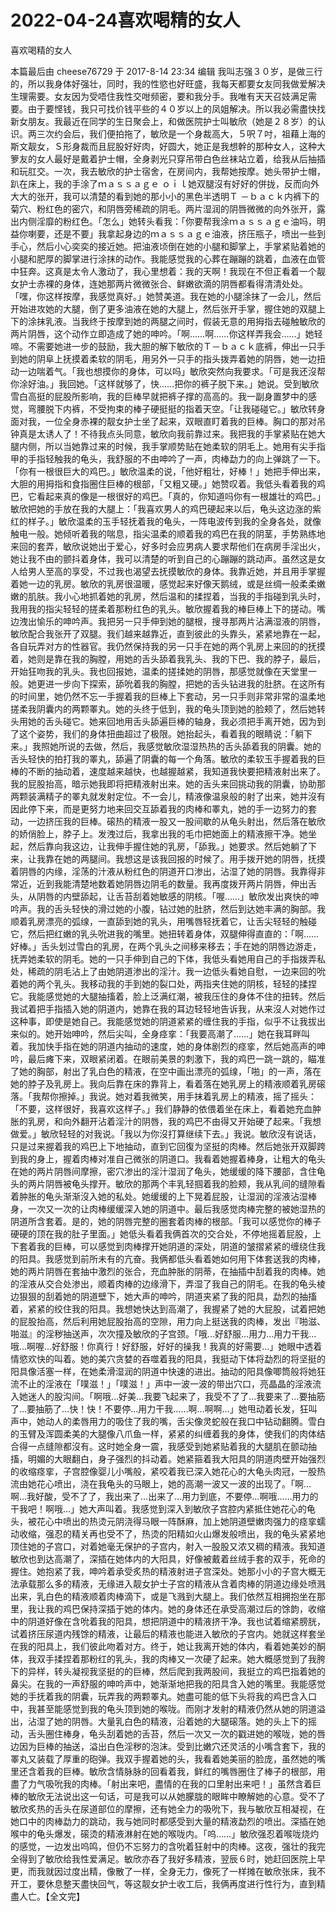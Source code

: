 # 2022-04-24喜欢喝精的女人



喜欢喝精的女人



本篇最后由 cheese76729 于 2017-8-14 23:34 编辑 我叫志强３０岁，是做三行的，所以我身体好强壮，同时，我的性慾也好旺盛，我每天都要女友同我做爱解决生理需要。女友因为受唔住我性交咁频密，要和我分手。我唯有天天召妓满足需要。由于要悭钱，我只可找价钱平些的４０岁以上的凤姐解决。所以我必需盡快找新女朋友。我最近在同学的生日聚会上，和做医院护士叫敏欣（她是２８岁）的认识。两三次约会后，我们便拍拖了，敏欣是一个身裁高大，５呎７吋，祖藉上海的斯文靓女，Ｓ形身裁而且屁股好好肉，好圆大，她正是我想幹的那种女人，这种大箩友的女人最好是戴着护士帽，全身剥光只穿吊带白色丝袜站立着，给我从后抽插和玩肛交。一次，我去敏欣的护士宿舍，在房间内，我帮她按摩。她头带护士帽，趴在床上，我的手涂了ｍａｓｓａｇｅ ｏｉｌ她双腿沒有好好的併拢，反而向外大大的张开，我可以清楚的看到她的那小小的黑色半透明Ｔ －ｂａｃｋ内裤下的菊穴、粉红色的密穴，和阴唇旁稀疏的阴毛。两片湿润的阴唇微微的向外张开，露出内侧淫靡的粉红色。「怎么」她转头看我：「你要帮我涂ｍａｓｓａｇｅ油吗，明益你喇要，还是不要」我拿起身边的ｍａｓｓａｇｅ油液，挤压瓶子，喷出一些到手心，然后小心奕奕的接近她。把油液顷倒在她的小腿和脚掌上，手掌紧贴着她的小腿和肥厚的脚掌进行涂抹的动作。我能感觉我的心葬在蹦蹦的跳着，血液在血管中狂奔。这真是太令人激动了，我心里想着：我的天啊！我现在不但正看着一个靓女护士赤裸的身体，连她那两片微微张合、鲜嫩欲滴的阴唇都看得清清处处。「嘿，你这样按摩，我感觉真好。」她赞美道。我在她的小腿涂抹了一会儿，然后开始进攻她的大腿，倒了更多油液在她的大腿上，然后张开手掌，握住她的双腿上下的涂抹乳液。当我终于按摩到她的两腿之间时，假装无意的用拇指去碰触敏欣的两片阴唇，这个动作立即造成了她的呻吟。「啊……啊……你这样弄我会……」她轻啼。不需要她进一步的鼓励，我大胆的解下敏欣的Ｔ－ｂａｃｋ底裤，伸出一只手到她的阴阜上抚摸着柔软的阴毛，用另外一只手的指头拨弄着她的阴唇，她一边扭动一边喘着气。「我也想摸你的身体，可以吗」敏欣突然向我要求。「可是我还沒帮你涂好油。」我回她。「这样就够了，快……把你的裤子脱下来。」她说。受到敏欣雪白高挺的屁股所影响，我的巨棒早就把裤子撑的高高的。我一副身置梦中的感觉，弯腰脱下内裤，不受拘束的棒子硬挺挺的指着天空。「让我碰碰它。」敏欣转身面对我，一位全身赤裸的靓女护士坐了起来，双眼直盯着我的巨棒。胸口的那对吊钟真是太诱人了！不待我点头同意，敏欣向我前靠过来。我把我的手掌紧贴在她大腿内侧，所以当她靠过来的时候，我手掌顺势贴在她柔软的阴毛上。她用有尖手指甲的手指轻触我的龟头，我舒服的不由呻吟了一声，肉棒勐力的向上弹跳了一下。「你有一根很巨大的鸡巴。」敏欣温柔的说，「他好粗壮，好棒！」她把手伸出来，大胆的用拇指和食指圈住巨棒的根部，「又粗又硬。」她赞叹着。我低头看着我的鸡巴，它看起来真的像是一根很好的鸡巴。「真的，你知道吗你有一根雄壮的鸡巴。」敏欣把她的手放在我的大腿上：「我喜欢男人的鸡巴硬起来以后，龟头这边涨的紫红的样子。」敏欣温柔的玉手轻抚着我的龟头，一阵电波传到我的全身各处，就像触电一般。她倾听着我的喘息，指尖温柔的顺着我的鸡巴在我的阴茎，手势熟练地来回的套弄，敏欣说她出于爱心，好多时会应男病人要求帮他们在病房手淫出火，她让我不由的颤抖着身体，我可以清楚的听到自己的心蹦蹦的跳动声。虽然这是女人给男人至高的享受，不过我也渴望去抚摸敏欣的身体。我靠近她，并且用手掌握着她一边的乳房。敏欣的乳房很温暖，感觉起来好像天鹅绒，或是丝绸一般柔柔嫩嫩的肌肤。我小心地抓着她的乳房，然后温和的揉捏着，当我的手指碰到乳头时，我用我的指尖轻轻的搓柔着那粉红色的乳头。敏欣握着我的棒巨棒上下的搓动。嘴边洩出愉乐的呻吟声。我把另一只手伸到她的腿根，搜寻那两片沾满湿液的阴唇，敏欣配合我张开了双腿。我们越来越靠近，直到彼此的头靠头，紧紧地靠在一起，各自玩弄对方的性器官。我仍然保持我的另一只手在她的两个乳房上来回的的抚摸着，她则是靠在我的胸膛，用她的舌头舔着我乳头、我的下巴、我的脖子，最后，开始狂吻我的乳头。我也回报她，温柔的搓揉她的阴唇，那感觉就像在天堂里一般。她更进一步向下探索，舔吮着我的胸膛，把她的舌头钻进我的肚脐。在这所有的时间里，她仍然不忘一手握着我的巨棒上下套动，另一只手则非常非常的温柔地搓柔我阴囊内的两颗睪丸。她的头终于低到，我的龟头顶到她的脸颊了，然后她转头用她的舌头碰它。她来回地用舌头舔遍巨棒的轴身，我必须把手离开她，因为到了这个姿势，我们的身体扭曲超过了极限。她抬起头，看着我的眼睛说：「躺下来。」我照她所说的去做，然后，我感觉敏欣湿湿热热的舌头舔着我的阴囊。她的舌头轻快的拍打我的睪丸，舔遍了阴囊的每一个角落。敏欣的柔软玉手握着我的巨棒的不断的抽动着，速度越来越快，也越握越紧，我知道我快要把精液射出来了。我的屁股抬高，暗示她我即将把精液射出来。她的舌头来回挑动我的阴囊，协助那两颗装满精子的睪丸就发射定位。不一会儿，精液像温泉般的射了出来，她并沒有因此停下来，而是更努力地来回交互舔着我的肉棒和睪丸，她的手一边努力的套动，一边挤压我的巨棒。磙热的精液一股又一股间歇的从龟头射出，然后落在敏欣的娇俏脸上，脖子上。发洩过后，我拿出我的毛巾把她面上的精液擦干净。她坐起，然后靠向我这边，让我伸手握住她的乳房，「舔我。」她要求。然后她躺了下来，让我靠在她的两腿间。我想这是该我回报的时候了。用手拨开她的阴唇，抚摸着阴唇的内缘，淫荡的汁液从粉红色的阴道开口渗出，沾湿了她的阴唇。我靠得非常近，近到我能清楚地数着她阴唇边阴毛的数量。我再度拨开两片阴唇，伸出舌头，从阴唇的内壁舔起，让舌苔刮着她敏感的阴核。「喔……」敏欣发出爽快的呻吟声。我的舌头轻快的滑过她的小腹，钻过她的肚脐，然后到达她丰满的胸部。我顺着乳房漂亮的弧缐，一直舔到她的乳头，用嘴唇轻抚着它，让舌尖轻轻的触碰它，然后把红嫩的乳头吮进我的嘴里。她扭转着身体，双腿伸得直直的：「啊……好棒。」舌头划过雪白的乳房，在两个乳头之间移来移去；手在她的阴唇边游走，抚弄她柔软的阴毛。她的一只手伸到自己的下体，我低头看她用自己的手指拨弄私处，稀疏的阴毛沾上了由她阴道渗出的淫汁。我一边低头看她自慰，一边来回的吮着她的两个乳头。我移动我的手到她的裂口处，两指夹住她的阴核，轻轻的揉捏它。我能感觉她的大腿抽搐着，脸上泛满红潮，被我压住的身体不住的扭转。然后我试着把手指插入她的阴道内，她靠在我的耳边轻轻地告诉我，从来沒人对她作过这种事，即使是她自己。我能感觉她的阴道紧紧的缠住我的手指，似乎不让我拔出来似的。她开始呻吟，然后尖叫，全身痉挛：「我要高潮了……」她在我耳畔叫着。我加快手指在她的阴道内抽动的速度，她的身体剧烈的痉挛，然后她高声的呻吟，最后瘫下来，双眼紧闭着。在眼前美景的刺激下，我的鸡巴一跳一跳的，瞄准了她的胸部，射出了乳白色的精液，在空中画出漂亮的弧缐，「啪」的一声，落在她的脖子及乳房上。我向后靠在床的靠背上，看着落在她乳房上的精液顺着乳房磙落。「我帮你擦掉。」我说。她对着我微笑，用手抹着乳房上的精液，摇了摇头：「不要，这样很好，我喜欢这样子。」我们静静的依偎着坐在床上，看着她充血肿胀的乳房，和向外翻开沾着淫汁的阴唇，我的鸡巴不由得又开始硬了起来。「我想做爱。」敏欣轻轻的对我说。「我以为你沒打算继续下去。」我说。敏欣沒有说话，只是过来握着我的鸡巴上下地抽动，直到它回復为坚挺的肉棒。然后她张开双脚跨到我的身上，握着肉棒对准自己微张的阴道口。我看着她握着棒身，让粗大的龟头在她的两片阴唇间摩擦，密穴渗出的淫汁湿润了龟头，她缓缓的降下腰部，含住龟头的两片阴唇被龟头撑开。敏欣的那两个丰乳轻掴着我的脸颊，我从乳间的缝隙看着肿胀的龟头渐渐沒入她的私处。她缓缓的上下晃着屁股，让湿润的淫液沾湿棒身，一次又一次的让肉棒缓缓深入她的阴道中。最后我感觉肉棒完整的被她湿热的阴道所含套着。是的，她的阴唇完整的圈套着肉棒的根部。「我可以感觉你的棒子硬硬的顶在我的肚子里面。」她低头看着我俩首次的交合处，不停地摇着屁股，上下套着我的巨棒，可以感觉到肉棒撑开她阴道的深处，阴道的皱摺紧紧的缠绕住我的阳具。我感觉到前所未有的亢奋。我俩都低头看着她如何用下体套送我的肉棒，她的两片阴唇在套抽中激烈的张合，充血肿胀的阴蒂，在抽插中刮着我的肉棒。她的淫液从交合处渗出，顺着肉棒的边缘滑下，弄湿了我自己的阴毛。在我的龟头棱边狠狠的刮着她的阴道壁下，她大声的呻吟，阴道夹紧了我的阳具，勐烈的抽搐着，紧紧的绞住我的阳具。我想她快达到高潮了，我握紧了她的大屁股，试着把她的屁股抬高，然后利用她屁股抬高的空隙，用力向上挺送我的肉棒，发出『啪滋、啪滋』的淫秽抽送声，次次撞及敏欣的子宫颈。「哦…好舒服…用力…用力干我…哦…啊喔…好舒服！你真行！好舒服，好好的操我！我真的好需要…」她眼中透着情慾欢快的叫着。她的美穴贪婪的吞噬着我的阳具，我挺动下体将勐烈的将坚挺的阳具像活塞一样，在她柔滑湿润的阴道中快速的进出。抽动的阳具像唧筒般将她狂流不止的淫液在「噗滋！」「噗滋！」声中一波一波的带出穴口，亮晶晶的淫液流入她迷人的股沟间。「啊哦…好美…我要飞起来了，我受不了了…我要来了…要抽筋了…要抽筋了…快！快！不要停…用力干我……啊…啊啊…」她甩动着长发，狂叫声中，她动人的柔唇用力的吸住了我的嘴，舌尖像灵蛇般在我口中钻动翻腾。雪白的玉臂及浑圆柔美的大腿像八爪鱼一样，紧紧的纠缠着我的身体，使我们的肉体结合得一点缝隙都沒有。这时她全身一震，我感受到她紧贴着我的大腿肌在颤动抽搐，明媚的大眼翻白，身子强烈的抖动着。她紧箍着我大阳具的阴道肉壁开始强烈的收缩痉挛，子宫腔像婴儿小嘴般，紧咬着我已深入她花心的大龟头肉冠，一股热流由她花心喷出，浇在我龟头的马眼上，她的高潮一波又一波的出现了。「啊…啊…我好酸，受不了了，我出来了…出来了…用力到底，不要停…啊哦……用力的干我吧！啊哦…」她大声叫着。我感觉到深入到敏欣子宫腔内紧抵住她花心的龟头，被花心中喷出的热烫元阴浇得马眼一阵酥麻，加上她阴道壁嫩肉强力的痉挛蠕动收缩，强忍的精关再也受不了，热烫的阳精如火山爆发般喷出，我的龟头紧紧地顶住她的子宫口，对着她毫无保护的子宫内，射入一股股又浓又稠的精液。我知道敏欣也到达高潮了，深插在她体内的大阳具，好像被戴着丝绒手套的双手，死命的握住。她抱紧了我，呻吟着承受炙热的精液射进子宫深处。她那小小的子宫大概无法承载那么多的精液，无缘进入靓女护士子宫的精液从含着肉棒的阴道边缘处喷溅出来，乳白色的精液顺着肉棒滴下，或是飞溅到大腿上。我们依然互相拥抱坐在那里，我让我的鸡巴保持深插于她的体内。她的身体还在承受高潮过后的馀韵，收缩中的阴道好像在含吮着我的阳具，想把阴道中的精液挤干净。我也试着缩紧膀胱，试着挤压尿道内残馀的精液，让最后的精液也能进入敏欣的子宫内。她就这样套坐在我的阳具上，我们彼此吻着对方。终于，她让我离开她的体内，看着她美妙的酮体，我双手揉捏着那粉红的乳头，我的肉棒又一次硬了起来。她大概感觉到了我胯下的异样，转头凝视我坚挺的的巨棒，然后爬到我两股间，我挺立的鸡巴指着她的鼻尖。在我的一声舒服的呻吟声中，她渐渐地把我的阳具含入她的嘴里。我能感觉她的手抚着我的阴囊，玩弄我的两颗睪丸。她盡可能的低下头将我的鸡巴含入口中，我甚至能感觉到我的龟头顶到她的喉咙。而刚才发射的精液仍然从她的阴道溢出，沾湿了她的阴唇。大量乳白色的精液，沿着她的大腿磙落。她的头上下的摇动，舌头圈住棒身，龟头刮着她的舌苔，然后一次又一次的戳进她的喉咙，她的唇边因为巨棒的抽送，溢出白色淫秽的泡沫。受到比嫩穴还灵活的小嘴含套下，我的睪丸又装载了厚重的砲弹。我双手握着她的头，我看着她美丽的脸庞，虽然她的嘴里还含着我的巨棒。敏欣含情脉脉的回看着我，鲜红的嘴唇圈住了棒子的根部，用盡了力气吸吮我的肉棒。「射出来吧，盡情的在我的口里射出来吧！」虽然含着巨棒的敏欣无法说出这一句话，可是我可以从她朦胧的眼眸中瞭解她的心意。受不了敏欣炙热的舌头在尿道部位的摩擦，还有她全力的吸吮下，我与敏欣互相凝视，在她口中的肉棒勐力的跳动，我与她同时都感受到大量的精液勐烈的喷出。深插在她喉中的龟头爆发，磙烫的精液淋射在她的喉咙内。「呜……」敏欣强忍着喉咙烧灼的感觉，一边发出呜鸣，但仍不忘努力的含吮着狂射中的肉棒。这夜，强壮的我完全得到了敏欣给我性爱满足。敏欣亦吞了我好多精液，翌辰６时，她赶回医院上早更，而我就因过度出精，像散了一样，全身无力，像死了一样摊在敏欣张床，我不开工，要休息整天盡快回气，等这靓女护士收工后，我俩再度进行性行为，直到精盡人亡。【全文完】


